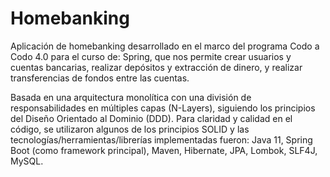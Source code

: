 ﻿# Homebanking

Aplicación de homebanking desarrollado en el marco del programa Codo a Codo 4.0 para el curso de: Spring, que nos permite crear usuarios y cuentas bancarias, realizar depósitos y extracción de dinero, y realizar transferencias de fondos entre las cuentas.

Basada en una arquitectura monolítica con una división de responsabilidades en múltiples capas (N-Layers), siguiendo los principios del Diseño Orientado al Dominio (DDD).
Para claridad y calidad en el código, se utilizaron algunos de los principios SOLID y las tecnologías/herramientas/librerías implementadas fueron: Java 11, Spring Boot (como framework principal), Maven, Hibernate, JPA, Lombok, SLF4J, MySQL.
